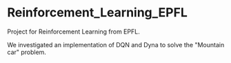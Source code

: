 # Reinforcement_Learning_EPFL
Project for Reinforcement Learning from EPFL.

We investigated an implementation of DQN and Dyna to solve the "Mountain car" problem. 
